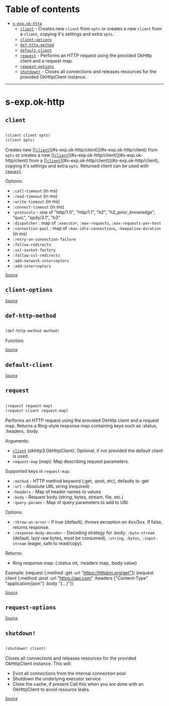 # Table of contents
-  [`s-exp.ok-http`](#s-exp.ok-http) 
    -  [`client`](#s-exp.ok-http/client) - Creates new <code>client</code> from <code>opts</code> or creates a new <code>client</code> from a <code>client</code>, copying it's settings and extra <code>opts</code>.
    -  [`client-options`](#s-exp.ok-http/client-options)
    -  [`def-http-method`](#s-exp.ok-http/def-http-method)
    -  [`default-client`](#s-exp.ok-http/default-client)
    -  [`request`](#s-exp.ok-http/request) - Performs an HTTP request using the provided OkHttp client and a request map.
    -  [`request-options`](#s-exp.ok-http/request-options)
    -  [`shutdown!`](#s-exp.ok-http/shutdown!) - Closes all connections and releases resources for the provided OkHttpClient instance.

-----
# <a name="s-exp.ok-http">s-exp.ok-http</a>






## <a name="s-exp.ok-http/client">`client`</a><a name="s-exp.ok-http/client"></a>
``` clojure

(client client opts)
(client opts)
```

Creates new [[[`client`](#s-exp.ok-http/client)](#s-exp.ok-http/client)](#s-exp.ok-http/client) from `opts` or creates a new [[[`client`](#s-exp.ok-http/client)](#s-exp.ok-http/client)](#s-exp.ok-http/client) from a [[[`client`](#s-exp.ok-http/client)](#s-exp.ok-http/client)](#s-exp.ok-http/client),
  copying it's settings and extra `opts`. Returned client can be used with
  [`request`](#s-exp.ok-http/request).

  Options:

  * `:call-timeout` (in ms)
  * `:read-timeout` (in ms)
  * `:write-timeout` (in ms)
  * `:connect-timeout` (in ms)
  * `:protocols` - one of "http/1.0", "http/1.1", "h2", "h2_prior_knowledge", "quic", "spdy/3.1", "h3"
  * `:dispatcher` : map of `:executor`, `:max-requests`, `:max-requests-per-host`
  * `:connection-pool` : map of `:max-idle-connections`, `:keepalive-duration` (in ms)
  * `:retry-on-connection-failure`
  * `:follow-redirects`
  * `:ssl-socket-factory`
  * `:follow-ssl-redirects`
  * `:add-network-interceptors`
  * `:add-interceptors`
<p><sub><a href="https://github.com/mpenet/ok-http/blob/main/src/s_exp/ok_http.clj#L15-L44">Source</a></sub></p>

## <a name="s-exp.ok-http/client-options">`client-options`</a><a name="s-exp.ok-http/client-options"></a>



<p><sub><a href="https://github.com/mpenet/ok-http/blob/main/src/s_exp/ok_http.clj#L13-L13">Source</a></sub></p>

## <a name="s-exp.ok-http/def-http-method">`def-http-method`</a><a name="s-exp.ok-http/def-http-method"></a>
``` clojure

(def-http-method method)
```
Function.
<p><sub><a href="https://github.com/mpenet/ok-http/blob/main/src/s_exp/ok_http.clj#L87-L101">Source</a></sub></p>

## <a name="s-exp.ok-http/default-client">`default-client`</a><a name="s-exp.ok-http/default-client"></a>



<p><sub><a href="https://github.com/mpenet/ok-http/blob/main/src/s_exp/ok_http.clj#L46-L46">Source</a></sub></p>

## <a name="s-exp.ok-http/request">`request`</a><a name="s-exp.ok-http/request"></a>
``` clojure

(request request-map)
(request client request-map)
```

Performs an HTTP request using the provided OkHttp client and a request map.
  Returns a Ring-style response map containing keys such as :status, :headers, :body.

  Arguments:
  * [`client`](#s-exp.ok-http/client) (okhttp3.OkHttpClient): Optional, if not provided the default client is used.
  * `request-map` (map): Map describing request parameters.

  Supported keys in `request-map`:
  * `:method` - HTTP method keyword (:get, :post, etc), defaults to :get
  * `:url` - Absolute URL string (required)
  * `:headers` - Map of header names to values
  * `:body` - Request body (string, bytes, stream, file, etc.)
  * `:query-params` - Map of query parameters to add to URL

  Options:
  * `:throw-on-error` - If true (default), throws exception on 4xx/5xx. If false, returns response.
  * `:response-body-decoder` - Decoding strategy for :body: `:byte-stream` (default, lazy raw bytes, must be consumed), `:string`, `:bytes`, `:input-stream` (eager, safe to read/copy).

  Returns:
  * Ring response map: {:status int, :headers map, :body value}

  Example:
    (request {:method :get :url "https://httpbin.org/get"})
    (request client {:method :post :url "https://api.com" :headers {"Content-Type" "application/json"} :body "{...}"})
  
<p><sub><a href="https://github.com/mpenet/ok-http/blob/main/src/s_exp/ok_http.clj#L52-L85">Source</a></sub></p>

## <a name="s-exp.ok-http/request-options">`request-options`</a><a name="s-exp.ok-http/request-options"></a>



<p><sub><a href="https://github.com/mpenet/ok-http/blob/main/src/s_exp/ok_http.clj#L48-L50">Source</a></sub></p>

## <a name="s-exp.ok-http/shutdown!">`shutdown!`</a><a name="s-exp.ok-http/shutdown!"></a>
``` clojure

(shutdown! client)
```

Closes all connections and releases resources for the provided OkHttpClient instance.
   This will:
   - Evict all connections from the internal connection pool
   - Shutdown the underlying executor service
   - Close the cache, if present
   Call this when you are done with an OkHttpClient to avoid resource leaks.
<p><sub><a href="https://github.com/mpenet/ok-http/blob/main/src/s_exp/ok_http.clj#L113-L125">Source</a></sub></p>
